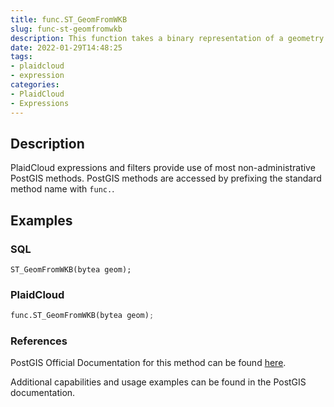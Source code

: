 ```yaml
---
title: func.ST_GeomFromWKB
slug: func-st-geomfromwkb
description: This function takes a binary representation of a geometry and a Spatial Reference System ID (SRID) and creates the appropriate geometry type
date: 2022-01-29T14:48:25
tags:
- plaidcloud
- expression
categories:
- PlaidCloud
- Expressions
---
```



## Description


PlaidCloud expressions and filters provide use of most non-administrative PostGIS methods. PostGIS methods are accessed by prefixing the standard method name with `func.`.



## Examples


### SQL



```
ST_GeomFromWKB(bytea geom);
```

  
 


### PlaidCloud



```python
func.ST_GeomFromWKB(bytea geom);
```

  
 


### References


PostGIS Official Documentation for this method can be found [here](https://postgis.net/docs/manual-3.1/ST_GeomFromWKB.html).



Additional capabilities and usage examples can be found in the PostGIS documentation.


